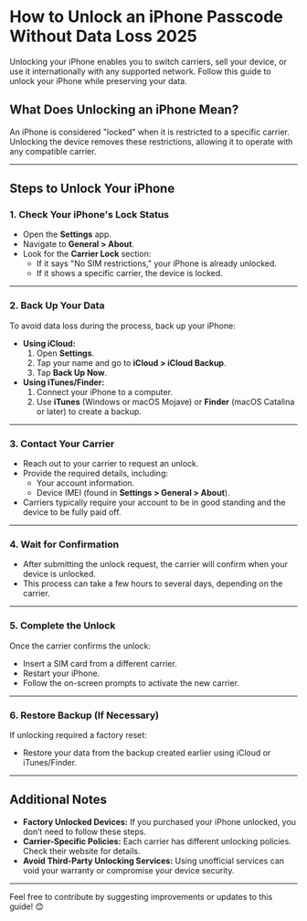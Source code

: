 # How to Unlock an iPhone Passcode Without Data Loss 2025

Unlocking your iPhone enables you to switch carriers, sell your device, or use it internationally with any supported network. Follow this guide to unlock your iPhone while preserving your data.

## What Does Unlocking an iPhone Mean?

An iPhone is considered "locked" when it is restricted to a specific carrier. Unlocking the device removes these restrictions, allowing it to operate with any compatible carrier.

---

## Steps to Unlock Your iPhone

### 1. **Check Your iPhone's Lock Status**
   - Open the **Settings** app.
   - Navigate to **General > About**.
   - Look for the **Carrier Lock** section:
     - If it says "No SIM restrictions," your iPhone is already unlocked.
     - If it shows a specific carrier, the device is locked.

---

### 2. **Back Up Your Data**
   To avoid data loss during the process, back up your iPhone:
   - **Using iCloud:**
     1. Open **Settings**.
     2. Tap your name and go to **iCloud > iCloud Backup**.
     3. Tap **Back Up Now**.
   - **Using iTunes/Finder:**
     1. Connect your iPhone to a computer.
     2. Use **iTunes** (Windows or macOS Mojave) or **Finder** (macOS Catalina or later) to create a backup.

---

### 3. **Contact Your Carrier**
   - Reach out to your carrier to request an unlock.
   - Provide the required details, including:
     - Your account information.
     - Device IMEI (found in **Settings > General > About**).
   - Carriers typically require your account to be in good standing and the device to be fully paid off.

---

### 4. **Wait for Confirmation**
   - After submitting the unlock request, the carrier will confirm when your device is unlocked.
   - This process can take a few hours to several days, depending on the carrier.

---

### 5. **Complete the Unlock**
   Once the carrier confirms the unlock:
   - Insert a SIM card from a different carrier.
   - Restart your iPhone.
   - Follow the on-screen prompts to activate the new carrier.

---

### 6. **Restore Backup (If Necessary)**
   If unlocking required a factory reset:
   - Restore your data from the backup created earlier using iCloud or iTunes/Finder.

---

## Additional Notes

- **Factory Unlocked Devices:** If you purchased your iPhone unlocked, you don’t need to follow these steps.
- **Carrier-Specific Policies:** Each carrier has different unlocking policies. Check their website for details.
- **Avoid Third-Party Unlocking Services:** Using unofficial services can void your warranty or compromise your device security.

---

Feel free to contribute by suggesting improvements or updates to this guide! 😊
